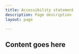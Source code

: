 ```yaml
---
title: Accessibility statement
description: Page description
layout: page

---
```


## Content goes here
